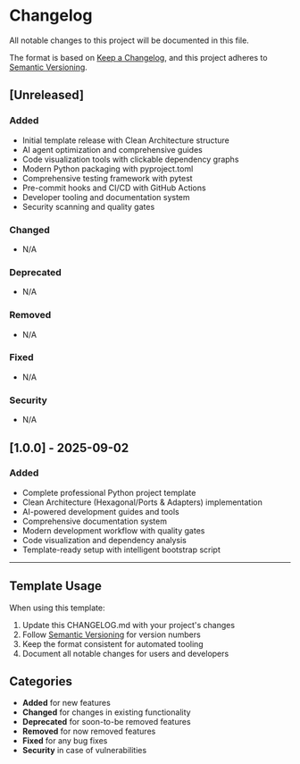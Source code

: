 # Changelog

All notable changes to this project will be documented in this file.

The format is based on [Keep a Changelog](https://keepachangelog.com/en/1.0.0/),
and this project adheres to [Semantic Versioning](https://semver.org/spec/v2.0.0.html).

## [Unreleased]

### Added
- Initial template release with Clean Architecture structure
- AI agent optimization and comprehensive guides
- Code visualization tools with clickable dependency graphs
- Modern Python packaging with pyproject.toml
- Comprehensive testing framework with pytest
- Pre-commit hooks and CI/CD with GitHub Actions
- Developer tooling and documentation system
- Security scanning and quality gates

### Changed
- N/A

### Deprecated
- N/A

### Removed
- N/A

### Fixed
- N/A

### Security
- N/A

## [1.0.0] - 2025-09-02

### Added
- Complete professional Python project template
- Clean Architecture (Hexagonal/Ports & Adapters) implementation
- AI-powered development guides and tools
- Comprehensive documentation system
- Modern development workflow with quality gates
- Code visualization and dependency analysis
- Template-ready setup with intelligent bootstrap script

---

## Template Usage

When using this template:

1. Update this CHANGELOG.md with your project's changes
2. Follow [Semantic Versioning](https://semver.org/) for version numbers
3. Keep the format consistent for automated tooling
4. Document all notable changes for users and developers

## Categories

- **Added** for new features
- **Changed** for changes in existing functionality
- **Deprecated** for soon-to-be removed features
- **Removed** for now removed features
- **Fixed** for any bug fixes
- **Security** in case of vulnerabilities
